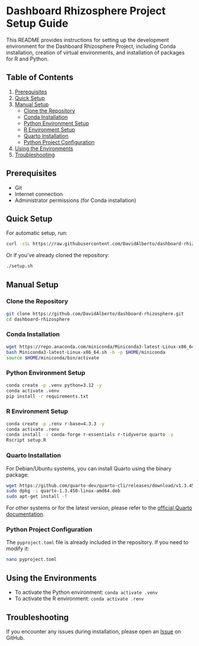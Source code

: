 # Dashboard Rhizosphere Project Setup Guide

This README provides instructions for setting up the development environment for the Dashboard Rhizosphere Project, including Conda installation, creation of virtual environments, and installation of packages for R and Python.

## Table of Contents
1. [Prerequisites](#prerequisites)
2. [Quick Setup](#quick-setup)
3. [Manual Setup](#manual-setup)
   - [Clone the Repository](#clone-the-repository)
   - [Conda Installation](#conda-installation)
   - [Python Environment Setup](#python-environment-setup)
   - [R Environment Setup](#r-environment-setup)
   - [Quarto Installation](#quarto-installation)
   - [Python Project Configuration](#python-project-configuration)
4. [Using the Environments](#using-the-environments)
5. [Troubleshooting](#troubleshooting)

## Prerequisites

- Git
- Internet connection
- Administrator permissions (for Conda installation)

## Quick Setup

For automatic setup, run:

```bash
curl -sSL https://raw.githubusercontent.com/DavidAlberto/dashboard-rhizosphere/main/setup.sh | bash
```

Or if you've already cloned the repository:

```bash
./setup.sh
```

## Manual Setup

### Clone the Repository

```bash
git clone https://github.com/DavidAlberto/dashboard-rhizosphere.git
cd dashboard-rhizosphere
```

### Conda Installation

```bash
wget https://repo.anaconda.com/miniconda/Miniconda3-latest-Linux-x86_64.sh
bash Miniconda3-latest-Linux-x86_64.sh -b -p $HOME/miniconda
source $HOME/miniconda/bin/activate
```

### Python Environment Setup

```bash
conda create -p .venv python=3.12 -y
conda activate .venv
pip install -r requirements.txt
```

### R Environment Setup

```bash
conda create -p .renv r-base=4.3.3 -y
conda activate .renv
conda install -c conda-forge r-essentials r-tidyverse quarto -y
Rscript setup.R
```

### Quarto Installation

For Debian/Ubuntu systems, you can install Quarto using the binary package:

```bash
wget https://github.com/quarto-dev/quarto-cli/releases/download/v1.3.450/quarto-1.3.450-linux-amd64.deb
sudo dpkg -i quarto-1.3.450-linux-amd64.deb
sudo apt-get install -f
```

For other systems or for the latest version, please refer to the [official Quarto documentation](https://quarto.org/docs/get-started/).

### Python Project Configuration

The `pyproject.toml` file is already included in the repository. If you need to modify it:

```bash
nano pyproject.toml
```

## Using the Environments

- To activate the Python environment: `conda activate .venv`
- To activate the R environment: `conda activate .renv`

## Troubleshooting

If you encounter any issues during installation, please open an [Issue](https://github.com/DavidAlberto/dashboard-rhizosphere/issues) on GitHub.